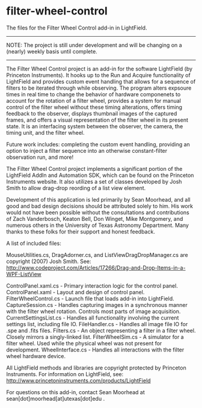 # filter-wheel-control
The files for the Filter Wheel Control add-in in LightField.

**********
NOTE:  The project is still under development and will be changing on a (nearly) weekly basis until complete.
**********

The Filter Wheel Control project is an add-in for the software LightField (by Princeton Instruments).  It hooks up to the Run and Acquire functionality of LightField and provides custom event handling that allows for a sequence of filters to be iterated through while observing.  The program alters expsoure times in real time to change the behavior of hardware componenets to account for the rotation of a filter wheel, provides a system for manual control of the filter wheel without these timing alterations, offers timing feedback to the observer, displays thumbnail images of the captured frames, and offers a visual representation of the filter wheel in its present state.  It is an interfacing system between the observer, the camera, the timing unit, and the filter wheel.

Future work includes:  completing the custom event handling, providing an option to inject a filter sequence into an otherwise constant-filter observation run, and more!

The Filter Wheel Control project implements a significant portion of the LightField AddIn and Automation SDK, which can be found on the Princeton Instruments website.  It also utilizes a set of classes developed by Josh Smith to allow drag-drop reording of a list view element.

Development of this application is led primarily by Sean Moorhead, and all good and bad design decisions should be attributed solely to him.  His work would not have been possible without the consultations and contributions of Zach Vanderbosch, Keaton Bell, Don Winget, Mike Montgomery, and numerous others in the University of Texas Astronomy Department.  Many thanks to these folks for their support and honest feedback.

A list of included files:

MouseUtilities.cs, DragAdorner.cs, and ListViewDragDropManager.cs are copyright (2007) Josh Smith.  See:  http://www.codeproject.com/Articles/17266/Drag-and-Drop-Items-in-a-WPF-ListView

ControlPanel.xaml.cs - Primary interaction logic for the control panel.
ControlPanel.xaml - Layout and design of control panel.
FilterWheelControl.cs - Launch file that loads add-in into LightField.
CaptureSession.cs - Handles capturing images in a synchronous manner with the filter wheel rotation.  Controls most parts of image acquisition.
CurrentSettingsList.cs - Handles all functionality involving the current settings list, including file IO.
FileHandler.cs - Handles all image file IO for .spe and .fits files.
Filters.cs - An object representing a filter in a filter wheel.  Closely mirrors a singly-linked list.
FilterWheelSim.cs - A simulator for a filter wheel.  Used while the physical wheel was not present for development.
WheelInterface.cs - Handles all interactions with the filter wheel hardware device.

All LightField methods and libraries are copyright protected by Princeton Instruments.  For information on LightField, see:  http://www.princetoninstruments.com/products/LightField

For questions on this add-in, contact Sean Moorhead at sean[dot]moorhead[at]utexas[dot]edu .
